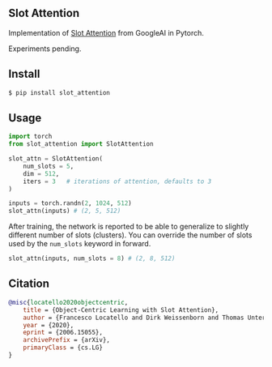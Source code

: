 ## Slot Attention

Implementation of <a href="https://arxiv.org/abs/2006.15055">Slot Attention</a> from GoogleAI in Pytorch.

Experiments pending.

## Install

```bash
$ pip install slot_attention
```

## Usage

```python
import torch
from slot_attention import SlotAttention

slot_attn = SlotAttention(
    num_slots = 5,
    dim = 512,
    iters = 3   # iterations of attention, defaults to 3
)

inputs = torch.randn(2, 1024, 512)
slot_attn(inputs) # (2, 5, 512)
```

After training, the network is reported to be able to generalize to slightly different number of slots (clusters). You can override the number of slots used by the `num_slots` keyword in forward.

```python
slot_attn(inputs, num_slots = 8) # (2, 8, 512)
```

## Citation

```bibtex
@misc{locatello2020objectcentric,
    title = {Object-Centric Learning with Slot Attention},
    author = {Francesco Locatello and Dirk Weissenborn and Thomas Unterthiner and Aravindh Mahendran and Georg Heigold and Jakob Uszkoreit and Alexey Dosovitskiy and Thomas Kipf},
    year = {2020},
    eprint = {2006.15055},
    archivePrefix = {arXiv},
    primaryClass = {cs.LG}
}
```

